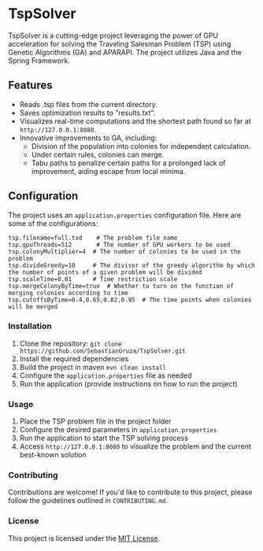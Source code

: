 # TspSolver

TspSolver is a cutting-edge project leveraging the power of GPU acceleration for solving the Traveling Salesman Problem (TSP) using Genetic Algorithms (GA) and APARAPI. The project utilizes Java and the Spring Framework.

## Features
- Reads .tsp files from the current directory.
- Saves optimization results to "results.txt".
- Visualizes real-time computations and the shortest path found so far at `http://127.0.0.1:8080`.
- Innovative improvements to GA, including:
  - Division of the population into colonies for independent calculation.
  - Under certain rules, colonies can merge.
  - Tabu paths to penalize certain paths for a prolonged lack of improvement, aiding escape from local minima.

## Configuration
The project uses an `application.properties` configuration file. Here are some of the configurations:

```properties
tsp.filename=full.txd    # The problem file name
tsp.gpuThreads=512       # The number of GPU workers to be used
tsp.colonyMultiplier=4  # The number of colonies to be used in the problem
tsp.divideGreedy=10     # The divisor of the greedy algorithm by which the number of points of a given problem will be divided
tsp.scaleTime=0.01      # Time restriction scale
tsp.mergeColonyByTime=true  # Whether to turn on the function of merging colonies according to time
tsp.cutoffsByTime=0.4,0.65,0.82,0.95  # The time points when colonies will be merged
```

### Installation

1. Clone the repository: `git clone https://github.com/SebastianGruza/TspSolver.git`
2. Install the required dependencies
3. Build the project in maven `mvn clean install`
4. Configure the `application.properties` file as needed
5. Run the application (provide instructions on how to run the project)

### Usage

1. Place the TSP problem file in the project folder
2. Configure the desired parameters in `application.properties`
3. Run the application to start the TSP solving process
4. Access `http://127.0.0.1:8080` to visualize the problem and the current best-known solution

### Contributing

Contributions are welcome! If you'd like to contribute to this project, please follow the guidelines outlined in `CONTRIBUTING.md`.

### License

This project is licensed under the [MIT License](LICENSE).
